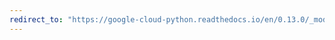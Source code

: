 ```yaml
---
redirect_to: "https://google-cloud-python.readthedocs.io/en/0.13.0/_modules/gcloud/credentials.html"
---
```

